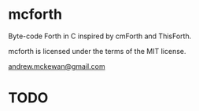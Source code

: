# mcforth
Byte-code Forth in C inspired by cmForth and ThisForth.

mcforth is licensed under the terms of the MIT license.

andrew.mckewan@gmail.com

# TODO

